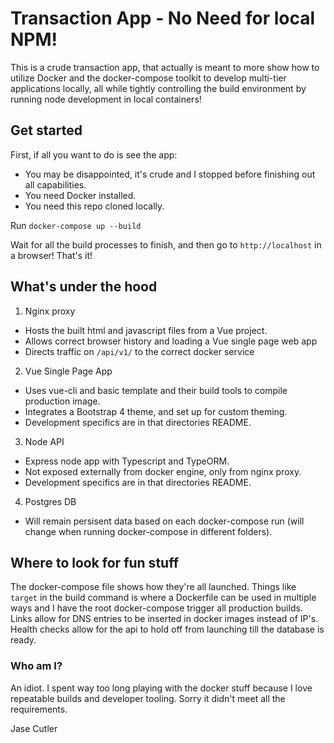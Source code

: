 # Transaction App - No Need for local NPM!

This is a crude transaction app, that actually is meant to more show how to utilize Docker and the docker-compose toolkit to develop multi-tier applications locally, all while tightly controlling the build environment by running node development in local containers!

## Get started

First, if all you want to do is see the app:
- You may be disappointed, it's crude and I stopped before finishing out all capabilities.
- You need Docker installed.
- You need this repo cloned locally.

Run `docker-compose up --build`

Wait for all the build processes to finish, and then go to `http://localhost` in a browser! That's it!

## What's under the hood

1. Nginx proxy
- Hosts the built html and javascript files from a Vue project.
- Allows correct browser history and loading a Vue single page web app
- Directs traffic on `/api/v1/` to the correct docker service
2. Vue Single Page App
- Uses vue-cli and basic template and their build tools to compile production image.
- Integrates a Bootstrap 4 theme, and set up for custom theming.
- Development specifics are in that directories README.
3. Node API
- Express node app with Typescript and TypeORM.
- Not exposed externally from docker engine, only from nginx proxy.
- Development specifics are in that directories README.
4. Postgres DB
- Will remain persisent data based on each docker-compose run (will change when running docker-compose in different folders).

## Where to look for fun stuff

The docker-compose file shows how they're all launched. Things like `target` in the build command is where a Dockerfile can be used in multiple ways and I have the root docker-compose trigger all production builds. Links allow for DNS entries to be inserted in docker images instead of IP's. Health checks allow for the api to hold off from launching till the database is ready.

### Who am I?

An idiot. I spent way too long playing with the docker stuff because I love repeatable builds and developer tooling. Sorry it didn't meet all the requirements.

Jase Cutler
